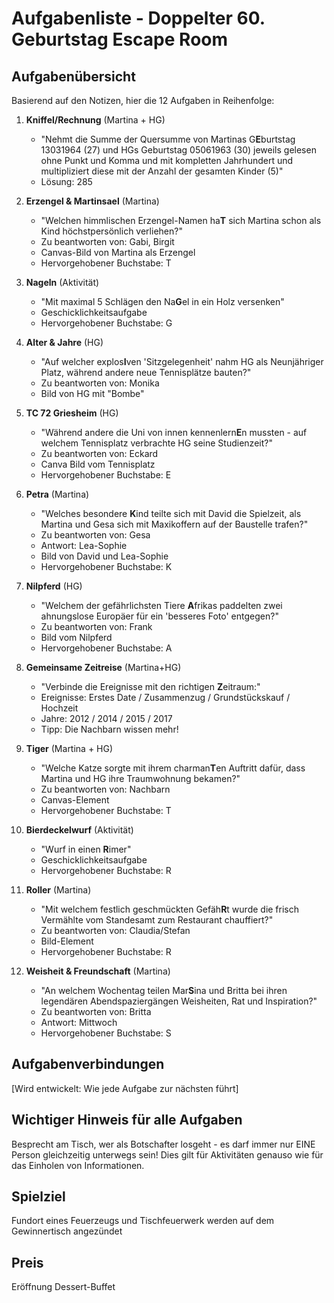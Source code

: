 # Aufgabenliste - Doppelter 60. Geburtstag Escape Room

## Aufgabenübersicht
Basierend auf den Notizen, hier die 12 Aufgaben in Reihenfolge:

1. **Kniffel/Rechnung** (Martina + HG)
   - "Nehmt die Summe der Quersumme von Martinas G**E**burtstag 13031964 (27) und HGs Geburtstag 05061963 (30) jeweils gelesen ohne Punkt und Komma und mit kompletten Jahrhundert und multipliziert diese mit der Anzahl der gesamten Kinder (5)"
   - Lösung: 285

2. **Erzengel & Martinsael** (Martina)
   - "Welchen himmlischen Erzengel-Namen ha**T** sich Martina schon als Kind höchstpersönlich verliehen?"
   - Zu beantworten von: Gabi, Birgit
   - Canvas-Bild von Martina als Erzengel
   - Hervorgehobener Buchstabe: T
   
3. **Nageln** (Aktivität)
   - "Mit maximal 5 Schlägen den Na**G**el in ein Holz versenken"
   - Geschicklichkeitsaufgabe
   - Hervorgehobener Buchstabe: G

4. **Alter & Jahre** (HG)
   - "Auf welcher explos**I**ven 'Sitzgelegenheit' nahm HG als Neunjähriger Platz, während andere neue Tennisplätze bauten?"
   - Zu beantworten von: Monika
   - Bild von HG mit "Bombe"

5. **TC 72 Griesheim** (HG)
   - "Während andere die Uni von innen kennenlern**E**n mussten - auf welchem Tennisplatz verbrachte HG seine Studienzeit?"
   - Zu beantworten von: Eckard
   - Canva Bild vom Tennisplatz
   - Hervorgehobener Buchstabe: E

6. **Petra** (Martina)
   - "Welches besondere **K**ind teilte sich mit David die Spielzeit, als Martina und Gesa sich mit Maxikoffern auf der Baustelle trafen?"
   - Zu beantworten von: Gesa
   - Antwort: Lea-Sophie
   - Bild von David und Lea-Sophie
   - Hervorgehobener Buchstabe: K

7. **Nilpferd** (HG)
   - "Welchem der gefährlichsten Tiere **A**frikas paddelten zwei ahnungslose Europäer für ein 'besseres Foto' entgegen?"
   - Zu beantworten von: Frank
   - Bild vom Nilpferd
   - Hervorgehobener Buchstabe: A

8. **Gemeinsame Zeitreise** (Martina+HG)
   - "Verbinde die Ereignisse mit den richtigen **Z**eitraum:"
   - Ereignisse: Erstes Date / Zusammenzug / Grundstückskauf / Hochzeit
   - Jahre: 2012 / 2014 / 2015 / 2017
   - Tipp: Die Nachbarn wissen mehr!

9. **Tiger** (Martina + HG)
   - "Welche Katze sorgte mit ihrem charman**T**en Auftritt dafür, dass Martina und HG ihre Traumwohnung bekamen?"
   - Zu beantworten von: Nachbarn
   - Canvas-Element
   - Hervorgehobener Buchstabe: T

10. **Bierdeckelwurf** (Aktivität)
    - "Wurf in einen **R**imer"
    - Geschicklichkeitsaufgabe
    - Hervorgehobener Buchstabe: R

11. **Roller** (Martina)
    - "Mit welchem festlich geschmückten Gefäh**R**t wurde die frisch Vermählte vom Standesamt zum Restaurant chauffiert?"
    - Zu beantworten von: Claudia/Stefan
    - Bild-Element
    - Hervorgehobener Buchstabe: R

12. **Weisheit & Freundschaft** (Martina)
    - "An welchem Wochentag teilen Mar**S**ina und Britta bei ihren legendären Abendspaziergängen Weisheiten, Rat und Inspiration?"
    - Zu beantworten von: Britta
    - Antwort: Mittwoch
    - Hervorgehobener Buchstabe: S

## Aufgabenverbindungen
[Wird entwickelt: Wie jede Aufgabe zur nächsten führt]

## Wichtiger Hinweis für alle Aufgaben
Besprecht am Tisch, wer als Botschafter losgeht - es darf immer nur EINE Person gleichzeitig unterwegs sein! Dies gilt für Aktivitäten genauso wie für das Einholen von Informationen.

## Spielziel
Fundort eines Feuerzeugs und Tischfeuerwerk werden auf dem Gewinnertisch angezündet

## Preis
Eröffnung Dessert-Buffet
